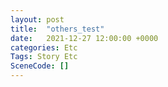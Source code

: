 ```yaml
---
layout: post
title:  "others_test"
date:   2021-12-27 12:00:00 +0000
categories: Etc
Tags: Story Etc
SceneCode: []
---
```

